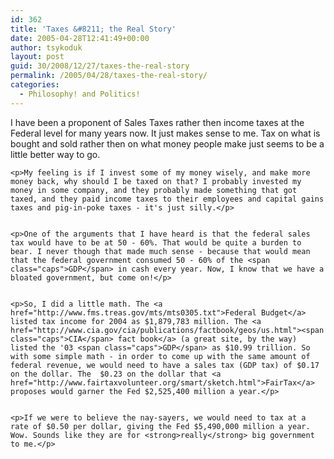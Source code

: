 ```yaml
---
id: 362
title: 'Taxes &#8211; the Real Story'
date: 2005-04-28T12:41:49+00:00
author: tsykoduk
layout: post
guid: 30/2008/12/27/taxes-the-real-story
permalink: /2005/04/28/taxes-the-real-story/
categories:
  - Philosophy! and Politics!
---
```

<p>I have been a proponent of Sales Taxes rather then income taxes at the Federal level for many years now. It just makes sense to me. Tax on what is bought and sold rather then on what money people make just seems to be a little better way to go.</p>


	<p>My feeling is if I invest some of my money wisely, and make more money back, why should I be taxed on that? I probably invested my money in some company, and they probably made something that got taxed, and they paid income taxes to their employees and capital gains taxes and pig-in-poke taxes - it's just silly.</p>


	<p>One of the arguments that I have heard is that the federal sales tax would have to be at 50 - 60%. That would be quite a burden to bear. I never though that made much sense - because that would mean that the federal government consumed 50 - 60% of the <span class="caps">GDP</span> in cash every year. Now, I know that we have a bloated government, but come on!</p>


	<p>So, I did a little math. The <a href="http://www.fms.treas.gov/mts/mts0305.txt">Federal Budget</a> listed tax income for 2004 as $1,879,783 million. The <a href="http://www.cia.gov/cia/publications/factbook/geos/us.html"><span class="caps">CIA</span> fact book</a> (a great site, by the way) listed the '03 <span class="caps">GDP</span> as $10.99 trillion. So with some simple math - in order to come up with the same amount of federal revenue, we would need to have a sales tax (GDP tax) of $0.17 on the dollar. The  $0.23 on the dollar that <a href="http://www.fairtaxvolunteer.org/smart/sketch.html">FairTax</a> proposes would garner the Fed $2,525,400 million a year.</p>


	<p>If we were to believe the nay-sayers, we would need to tax at a rate of $0.50 per dollar, giving the Fed $5,490,000 million a year. Wow. Sounds like they are for <strong>really</strong> big government to me.</p>